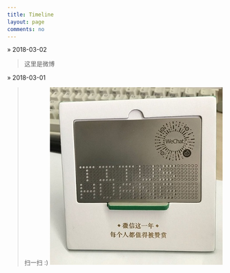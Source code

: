 ```yaml
---
title: Timeline
layout: page
comments: no
---
```


» 2018-03-02

> 这里是微博

» 2018-03-01

> 扫一扫 :)
![image](/assets/images/timeline-20180302.jpeg)
